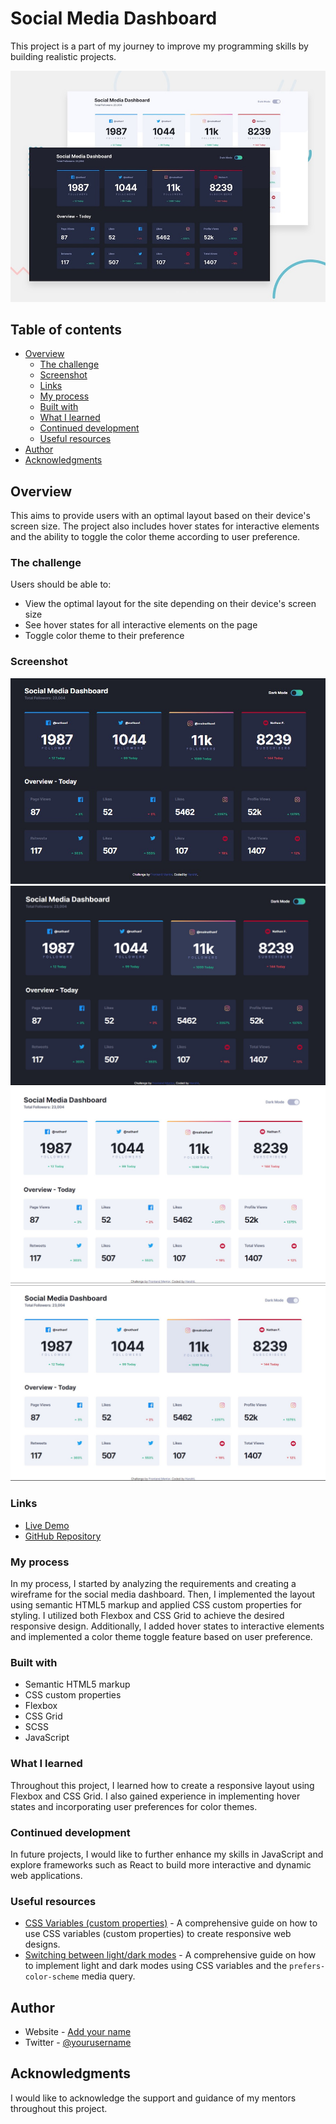 # Social Media Dashboard

This project is a part of my journey to improve my programming skills by building realistic projects.

![](./Screenshots/desktop-preview.jpg)

## Table of contents

- [Overview](#overview)
  - [The challenge](#the-challenge)
  - [Screenshot](#screenshot)
  - [Links](#links)
  - [My process](#my-process)
  - [Built with](#built-with)
  - [What I learned](#what-i-learned)
  - [Continued development](#continued-development)
  - [Useful resources](#useful-resources)
- [Author](#author)
- [Acknowledgments](#acknowledgments)

## Overview

This aims to provide users with an optimal layout based on their device's screen size. The project also includes hover states for interactive elements and the ability to toggle the color theme according to user preference.

### The challenge

Users should be able to:

- View the optimal layout for the site depending on their device's screen size
- See hover states for all interactive elements on the page
- Toggle color theme to their preference

### Screenshot

![Dark Background](./Screenshots/dark-bg.jpg)
![Dark Background with hover](./Screenshots/dark-active.jpg)
![Light Background](./Screenshots/Light-bg.jpg)
![Ligth Background with hover](./Screenshots/Light-active.jpg)

### Links

- [Live Demo](https://example.com)
- [GitHub Repository](https://github.com/yourusername/your-repo)

### My process

In my process, I started by analyzing the requirements and creating a wireframe for the social media dashboard. Then, I implemented the layout using semantic HTML5 markup and applied CSS custom properties for styling. I utilized both Flexbox and CSS Grid to achieve the desired responsive design. Additionally, I added hover states to interactive elements and implemented a color theme toggle feature based on user preference.

### Built with

- Semantic HTML5 markup
- CSS custom properties
- Flexbox
- CSS Grid
- SCSS
- JavaScript

### What I learned

Throughout this project, I learned how to create a responsive layout using Flexbox and CSS Grid. I also gained experience in implementing hover states and incorporating user preferences for color themes.

### Continued development

In future projects, I would like to further enhance my skills in JavaScript and explore frameworks such as React to build more interactive and dynamic web applications.

### Useful resources

- [CSS Variables (custom properties)](https://css-tricks.com/updating-a-css-variable-with-javascript/) - A comprehensive guide on how to use CSS variables (custom properties) to create responsive web designs.
- [Switching between light/dark modes](https://developer.mozilla.org/en-US/docs/Web/CSS/@media/prefers-color-scheme) - A comprehensive guide on how to implement light and dark modes using CSS variables and the `prefers-color-scheme` media query.

## Author

- Website - [Add your name](#)
- Twitter - [@yourusername](#)

## Acknowledgments

I would like to acknowledge the support and guidance of my mentors throughout this project.
